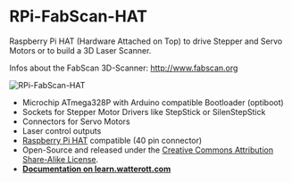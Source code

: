 # RPi-FabScan-HAT
Raspberry Pi HAT (Hardware Attached on Top) to drive Stepper and Servo Motors or to build a 3D Laser Scanner.

Infos about the FabScan 3D-Scanner: http://www.fabscan.org

![RPi-FabScan-HAT](https://github.com/watterott/RPi-FabScan-HAT/raw/master/hardware/RPi-FabScan-HAT_v10.jpg)

* Microchip ATmega328P with Arduino compatible Bootloader (optiboot)
* Sockets for Stepper Motor Drivers like StepStick or SilenStepStick
* Connectors for Servo Motors
* Laser control outputs
* [Raspberry Pi HAT](https://github.com/raspberrypi/hats) compatible (40 pin connector)
* Open-Source and released under the [Creative Commons Attribution Share-Alike License](https://creativecommons.org/licenses/by-sa/4.0/).
* **[Documentation on learn.watterott.com](https://learn.watterott.com)**
